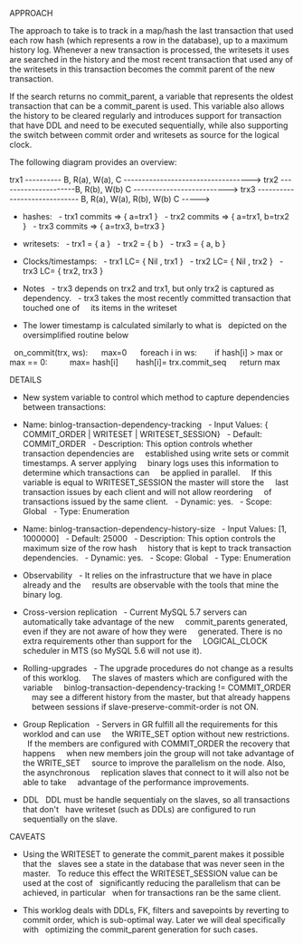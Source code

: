 APPROACH

The approach to take is to track in a map/hash the last transaction that used
each row hash (which represents a row in the database), up to a maximum history
log. Whenever a new transaction is processed, the writesets it uses are searched
in the history and the most recent transaction that used any of the writesets in
this transaction becomes the commit parent of the new transaction.

If the search returns no commit_parent, a variable that represents the oldest
transaction that can be a commit_parent is used. This variable also allows the
history to be cleared regularly and introduces support for transaction that
have DDL and need to be executed sequentially, while also supporting the switch
between commit order and writesets as source for the logical clock.

The following diagram provides an overview:

trx1 ---------- B, R(a), W(a), C ----------------------------------->
trx2 ---------------------B, R(b), W(b) C -------------------------->
trx3 ----------------------------- B, R(a), W(a), R(b), W(b) C ----->

* hashes:
  - trx1 commits => { a=trx1 }
  - trx2 commits => { a=trx1, b=trx2 }
  - trx3 commits => { a=trx3, b=trx3 }

* writesets:
  - trx1 = { a }
  - trx2 = { b }
  - trx3 = { a, b }

* Clocks/timestamps:
  - trx1 LC= { Nil , trx1 }
  - trx2 LC= { Nil , trx2 }
  - trx3 LC= { trx2, trx3 }

* Notes
  - trx3 depends on trx2 and trx1, but only trx2 is captured as dependency.
  - trx3 takes the most recently committed transaction that touched one of
    its items in the writeset

* The lower timestamp is calculated similarly to what is
  depicted on the oversimplified routine below

  on_commit(trx, ws):
     max=0
     foreach i in ws:
       if hash[i] > max or max == 0:
         max= hash[i]
       hash[i]= trx.commit_seq
     return max

DETAILS

* New system variable to control which method to capture dependencies
  between transactions:

- Name: binlog-transaction-dependency-tracking
  - Input Values: { COMMIT_ORDER | WRITESET | WRITESET_SESSION}
  - Default: COMMIT_ORDER
  - Description: This option controls whether transaction dependencies are
    established using write sets or commit timestamps. A server applying
    binary logs uses this information to determine which transactions can
    be applied in parallel.
    If this variable is equal to WRITESET_SESSION the master will store the
    last transaction issues by each client and will not allow reordering
    of transactions issued by the same client.
  - Dynamic: yes.
  - Scope: Global
  - Type: Enumeration

- Name: binlog-transaction-dependency-history-size
  - Input Values: [1, 1000000]
  - Default: 25000
  - Description: This option controls the maximum size of the row hash
    history that is kept to track transaction dependencies.
  - Dynamic: yes.
  - Scope: Global
  - Type: Enumeration

* Observability
  - It relies on the infrastructure that we have in place already and the
    results are observable with the tools that mine the binary log.

* Cross-version replication
  - Current MySQL 5.7 servers can automatically take advantage of the new
    commit_parents generated, even if they are not aware of how they were
    generated. There is no extra requirements other than support for the
    LOGICAL_CLOCK scheduler in MTS (so MySQL 5.6 will not use it).

* Rolling-upgrades
  - The upgrade procedures do not change as a results of this worklog.
    The slaves of masters which are configured with the variable
    binlog-transaction-dependency-tracking != COMMIT_ORDER
    may see a different history from the master, but that already happens
    between sessions if slave-preserve-commit-order is not ON.

* Group Replication
  - Servers in GR fulfill all the requirements for this worklod and can use
    the WRITE_SET option without new restrictions.
    If the members are configured with COMMIT_ORDER the recovery that happens
    when new members join the group will not take advantage of the WRITE_SET
    source to improve the parallelism on the node. Also, the asynchronous
    replication slaves that connect to it will also not be able to take
    advantage of the performance improvements.

* DDL
  DDL must be handle sequentialy on the slaves, so all transactions that don't
  have writeset (such as DDLs) are configured to run sequentially on the slave.

CAVEATS

* Using the WRITESET to generate the commit_parent makes it possible that the
  slaves see a state in the database that was never seen in the master.
  To reduce this effect the WRITESET_SESSION value can be used at the cost of
  significantly reducing the parallelism that can be achieved, in particular
  when for transactions ran be the same client.

* This worklog deals with DDLs, FK, filters and savepoints by reverting to
  commit order, which is sub-optimal way. Later we will deal specifically with
  optimizing the commit_parent generation for such cases.
